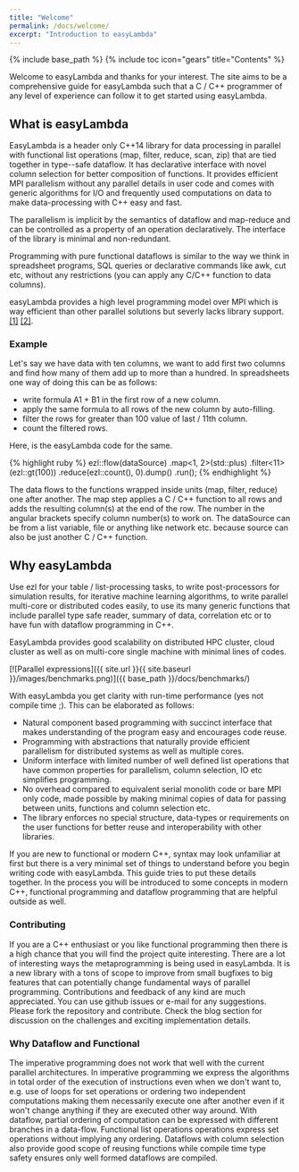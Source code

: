 ```yaml
---
title: "Welcome"
permalink: /docs/welcome/
excerpt: "Introduction to easyLambda"
---
```

{% include base_path %}
{% include toc icon="gears" title="Contents" %}

Welcome to easyLambda and thanks for your interest. The site aims to be a
comprehensive guide for easyLambda such that a C / C++ programmer of any level
of experience can follow it to get started using easyLambda.

## What is easyLambda

EasyLambda is a header only C++14 library for data processing in parallel with
functional list operations (map, filter, reduce, scan, zip) that are tied
together in type--safe dataflow. It has declarative interface with novel column
selection for better composition of functions. It provides efficient MPI parallelism
without any parallel details in user code and comes with generic algorithms for
I/O and frequently used computations on data to make data-processing with C++
easy and fast.

The parallelism is implicit by the semantics of dataflow and map-reduce and can
be controlled as a property of an operation declaratively. The interface of the
library is minimal and non-redundant. 

Programming with pure functional dataflows is similar to the way we think in
spreadsheet programs, SQL queries or declarative commands like awk, cut etc,
without any restrictions (you can apply any C/C++ function to data columns). 

easyLambda provides a high level programming model over MPI which is way
efficient than other parallel solutions but severly lacks library support. 
[[1]](http://www.sciencedirect.com/science/article/pii/S1877050915017895)
[[2]](http://www.dursi.ca/hpc-is-dying-and-mpi-is-killing-it/).

### Example
Let's say we have data with ten columns, we want to add first two columns and
find how many of them add up to more than a hundred. In spreadsheets one way of
doing this can be as follows:

- write formula A1 + B1 in the first row of a new column. 
- apply the same formula to all rows of the new column by auto-filling.
- filter the rows for greater than 100 value of last / 11th column.
- count the filtered rows.

Here, is the easyLambda code for the same.

{% highlight ruby %}
ezl::flow(dataSource)
  .map<1, 2>(std::plus)
  .filter<11>(ezl::gt(100))
  .reduce(ezl::count(), 0).dump()
  .run();
{% endhighlight %}

The data flows to the functions wrapped inside units (map, filter, reduce) one
after another. The map step applies a C / C++ function to all rows and adds the
resulting column(s) at the end of the row. The number in the angular brackets
specify column number(s) to work on. The dataSource can be from a list
variable, file or anything like network etc. because source can also be just
another C / C++ function.

## Why easyLambda

Use ezl for your table / list-processing tasks, to write post-processors for
simulation results, for iterative machine learning algorithms, to write
parallel multi-core or distributed codes easily, to use its many generic
functions that include parallel type safe reader, summary of data, correlation
etc or to have fun with dataflow programming in C++. 

EasyLambda provides good scalability on distributed HPC cluster, cloud cluster
as well as on multi-core single machine with minimal lines of codes.

[![Parallel expressions]({{ site.url }}{{ site.baseurl }}/images/benchmarks.png)]({{ base_path }}/docs/benchmarks/)

With easyLambda you get clarity with run-time performance (yes not compile time ;). This
can be elaborated as follows:

- Natural component based programming with succinct interface that makes 
  understanding of the program easy and encourages code reuse.
- Programming with abstractions that naturally provide efficient parallelism
  for distributed systems as well as multiple cores.
- Uniform interface with limited number of well defined list operations that
have common properties for parallelism, column selection, IO etc simplifies
programming.
- No overhead compared to equivalent serial monolith code or bare MPI
only code, made possible by making minimal copies of data for passing
between units, functions and column selection etc.
- The library enforces no special structure, data-types or requirements on the
user functions for better reuse and interoperability with other libraries.

If you are new to functional or modern C++, syntax may look unfamiliar at first
but there is a very minimal set of things to understand before you begin
writing code with easyLambda. This guide tries to put these details together.
In the process you will be introduced to some concepts in modern C++,
functional programming and dataflow programming that are helpful outside as
well.

### Contributing

If you are a C++ enthusiast or you like functional programming then there is a
high chance that you will find the project quite interesting. There are a lot
of interesting ways the metaprogramming is being used in easyLambda. It is a
new library with a tons of scope to improve from small bugfixes to big features
that can potentially change fundamental ways of parallel programming.
Contributions and feedback of any kind are much appreciated. You can use github
issues or e-mail for any suggestions. Please fork the repository and
contribute. Check the blog section for discussion on the challenges and
exciting implementation details.

### Why Dataflow and Functional

The imperative programming does not work that well with the current parallel
architectures. In imperative programming we express the algorithms in total
order of the execution of instructions even when we don't want to, e.g. use of
loops for set operations or ordering two independent computations making them
necessarily execute one after another even if it won't change anything if they
are executed other way around. With dataflow, partial ordering of computation
can be expressed with different branches in a data-flow. Functional list operations
operations express set operations without implying any ordering. Dataflows with
column selection also provide good scope of reusing functions while compile
time type safety ensures only well formed dataflows are compiled.
